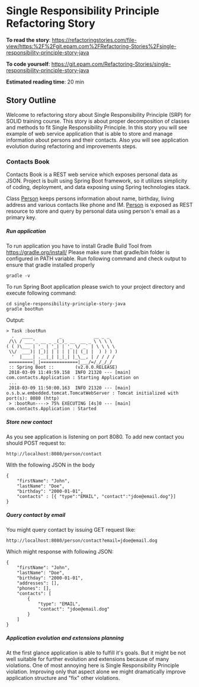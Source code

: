# Single Responsibility Principle Refactoring Story
**To read the story**: https://refactoringstories.com/file-view/https:%2F%2Fgit.epam.com%2FRefactoring-Stories%2Fsingle-responsibility-principle-story-java

**To code yourself**: https://git.epam.com/Refactoring-Stories/single-responsibility-principle-story-java

**Estimated reading time**: 20 min

## Story Outline
Welcome to refactoring story about Single Responsibility Principle (SRP) for SOLID training course.
This story is about proper decomposition of classes and methods to fit Single Responsibility Principle.
In this story you will see example of web service application that is able to store and manage information
about persons and their contacts. Also you will see application evolution during refactoring 
and improvements steps.

### Contacts Book
Contacts Book is a REST web service which exposes personal data as JSON.
Project is built using Spring Boot framework, so it utilizes simplicity of
coding, deployment, and data exposing using Spring technologies stack. 

Class [Person](/src/main/java/com/contacts/person/Person.java) keeps persons 
information about name, birthday, living address and various contacts like phone and IM.
[Person](/src/main/java/com/contacts/person/Person.java) is exposed as REST resource 
to store and query by personal data using person's email as a primary key.

##### Run application
To run application you have to install Gradle Build Tool from
https://gradle.org/install/
Please make sure that gradle/bin folder is configured in PATH variable.
Run following command and check output to ensure that gradle installed properly
```
gradle -v
```

To run Spring Boot application please swich to your project directory and execute following command:
```
cd single-responsibility-principle-story-java
gradle bootRun
```
Output:
```
> Task :bootRun
  .   ____          _            __ _ _
 /\\ / ___'_ __ _ _(_)_ __  __ _ \ \ \ \
( ( )\___ | '_ | '_| | '_ \/ _` | \ \ \ \
 \\/  ___)| |_)| | | | | || (_| |  ) ) ) )
  '  |____| .__|_| |_|_| |_\__, | / / / /
 =========|_|==============|___/=/_/_/_/
 :: Spring Boot ::        (v2.0.0.RELEASE)
 2018-03-09 11:49:59.158  INFO 21320 --- [main] com.contacts.Application : Starting Application on
 ...
 2018-03-09 11:50:00.163  INFO 21320 --- [main] o.s.b.w.embedded.tomcat.TomcatWebServer : Tomcat initialized with port(s): 8080 (http)
 > :bootRun----> 75% EXECUTING [4s]0 --- [main] com.contacts.Application : Started
```

##### Store new contact
As you see application is listening on port 8080.
To add new contact you should POST request to:
```
http://localhost:8080/person/contact
```
With the following JSON in the body
```
{
    "firstName": "John",
    "lastName": "Doe",
    "birthday": "2000-01-01",
    "contacts" : [{ "type":"EMAIL", "contact":"jdoe@email.dog"}]
}
```

##### Query contact by email
You might query contact by issuing GET request like:
```
http://localhost:8080/person/contact?email=jdoe@email.dog
```
Which might response with following JSON:
```
{
    "firstName": "John",
    "lastName": "Doe",
    "birthday": "2000-01-01",
    "addresses": [],
    "phones": [],
    "contacts": [
        {
            "type": "EMAIL",
            "contact": "jdoe@email.dog"
        }
    ]
}
```
##### Application evolution and extensions planning
At the first glance application is able to fulfill it's goals. But it might be not well
suitable for further evolution and extensions because of many violations.
One of most annoying here is Single Responsibility Principle violation.
Improving only that aspect alone we might dramatically improve application structure
and "fix" other violations.